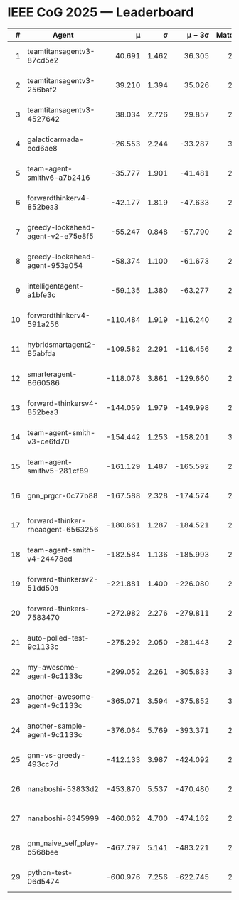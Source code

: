 # IEEE CoG 2025 — Leaderboard

| # | Agent | μ | σ | μ − 3σ | Matches | Updated |
|---:|---|---:|---:|---:|---:|---|
| 1 | teamtitansagentv3-87cd5e2 | 40.691 | 1.462 | 36.305 | 2592 | 2025-08-18 09:55 |
| 2 | teamtitansagentv3-256baf2 | 39.210 | 1.394 | 35.026 | 2872 | 2025-08-18 09:55 |
| 3 | teamtitansagentv3-4527642 | 38.034 | 2.726 | 29.857 | 2980 | 2025-08-18 09:55 |
| 4 | galacticarmada-ecd6ae8 | -26.553 | 2.244 | -33.287 | 3000 | 2025-08-18 09:55 |
| 5 | team-agent-smithv6-a7b2416 | -35.777 | 1.901 | -41.481 | 2760 | 2025-08-18 09:55 |
| 6 | forwardthinkerv4-852bea3 | -42.177 | 1.819 | -47.633 | 2210 | 2025-08-18 09:55 |
| 7 | greedy-lookahead-agent-v2-e75e8f5 | -55.247 | 0.848 | -57.790 | 2796 | 2025-08-18 09:55 |
| 8 | greedy-lookahead-agent-953a054 | -58.374 | 1.100 | -61.673 | 2756 | 2025-08-18 09:55 |
| 9 | intelligentagent-a1bfe3c | -59.135 | 1.380 | -63.277 | 2323 | 2025-08-18 09:55 |
| 10 | forwardthinkerv4-591a256 | -110.484 | 1.919 | -116.240 | 2594 | 2025-08-18 09:55 |
| 11 | hybridsmartagent2-85abfda | -109.582 | 2.291 | -116.456 | 2755 | 2025-08-18 09:55 |
| 12 | smarteragent-8660586 | -118.078 | 3.861 | -129.660 | 2572 | 2025-08-18 09:55 |
| 13 | forward-thinkersv4-852bea3 | -144.059 | 1.979 | -149.998 | 2278 | 2025-08-18 09:55 |
| 14 | team-agent-smith-v3-ce6fd70 | -154.442 | 1.253 | -158.201 | 3196 | 2025-08-18 09:55 |
| 15 | team-agent-smithv5-281cf89 | -161.129 | 1.487 | -165.592 | 2840 | 2025-08-18 09:55 |
| 16 | gnn_prgcr-0c77b88 | -167.588 | 2.328 | -174.574 | 2890 | 2025-08-18 09:55 |
| 17 | forward-thinker-rheaagent-6563256 | -180.661 | 1.287 | -184.521 | 2742 | 2025-08-18 09:55 |
| 18 | team-agent-smith-v4-24478ed | -182.584 | 1.136 | -185.993 | 2996 | 2025-08-18 09:55 |
| 19 | forward-thinkersv2-51dd50a | -221.881 | 1.400 | -226.080 | 2782 | 2025-08-18 09:55 |
| 20 | forward-thinkers-7583470 | -272.982 | 2.276 | -279.811 | 2500 | 2025-08-18 09:55 |
| 21 | auto-polled-test-9c1133c | -275.292 | 2.050 | -281.443 | 2360 | 2025-08-18 09:55 |
| 22 | my-awesome-agent-9c1133c | -299.052 | 2.261 | -305.833 | 3000 | 2025-08-18 09:55 |
| 23 | another-awesome-agent-9c1133c | -365.071 | 3.594 | -375.852 | 3040 | 2025-08-18 09:55 |
| 24 | another-sample-agent-9c1133c | -376.064 | 5.769 | -393.371 | 2640 | 2025-08-18 09:55 |
| 25 | gnn-vs-greedy-493cc7d | -412.133 | 3.987 | -424.092 | 2360 | 2025-08-18 09:55 |
| 26 | nanaboshi-53833d2 | -453.870 | 5.537 | -470.480 | 2360 | 2025-08-18 09:55 |
| 27 | nanaboshi-8345999 | -460.062 | 4.700 | -474.162 | 2520 | 2025-08-18 09:55 |
| 28 | gnn_naive_self_play-b568bee | -467.797 | 5.141 | -483.221 | 2400 | 2025-08-18 09:55 |
| 29 | python-test-06d5474 | -600.976 | 7.256 | -622.745 | 2270 | 2025-08-18 09:55 |
